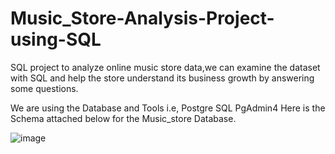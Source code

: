 # Music_Store-Analysis-Project-using-SQL
SQL project to analyze online music store data,we can examine the dataset with SQL and help the store understand its business growth by answering some questions.

We are using the Database and Tools i.e,
Postgre SQL
PgAdmin4
Here is the Schema attached below for the Music_store Database.


![image](https://github.com/sumit985/Music_Store-Analysis-Project-using-SQL/assets/87483053/9025081d-a3d6-43a1-be3c-cbb529ec83ba)

